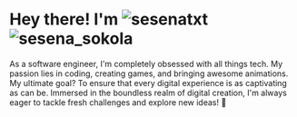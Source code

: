 # Hey there! I'm ![sesenatxt](https://github.com/Sesenaa/Sesenaa/assets/108346754/b8c5273a-c57b-4509-9a1c-092ef24b0fe0) ![sesena_sokola](https://github.com/Sesenaa/Sesenaa/assets/108346754/7bca8ca4-be73-41a8-8220-9ad514da04c0)

As a software engineer, I'm completely obsessed with all things tech. My passion lies in coding, creating games, and bringing awesome animations. My ultimate goal? To ensure that every digital experience is as captivating as can be. Immersed in the boundless realm of digital creation, I'm always eager to tackle fresh challenges and explore new ideas! 🍫
